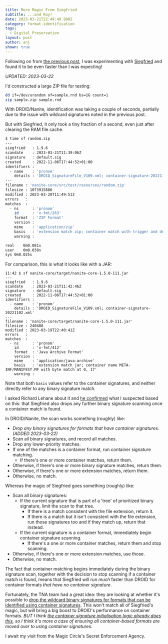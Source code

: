 ```yaml
---
title: More Magic From Siegfried
subtitle: ...and Roy!
date: 2023-03-21T22:49:49.990Z
category: format-identification
tags:
  - Digital Preservation
layout: post
author: anj
shown: true
---
```

Following on from [the previous post](/2023/03/21/speeding-up-format-identification/), I was experimenting with [Siegfried](https://www.itforarchivists.com/siegfried) and found it to be even faster than I was expecting!

_UPDATED: 2023-03-22_

<!--break-->

I'd constructed a large ZIP file for testing:

```bash
dd if=/dev/urandom of=sample.rnd bs=1G count=1
zip sample.zip sample.rnd
```
With DROID/Nanite, identification was taking a couple of seconds, partially due to the issue with wildcard signatures noted in the previous post. 

But with Siegfried, it only took a tiny fraction of a second, even just after clearing the RAM file cache.

```bash
$ time sf random.zip 
---
siegfried   : 1.9.6
scandate    : 2023-03-21T11:39:06Z
signature   : default.sig
created     : 2022-11-06T17:44:52+01:00
identifiers : 
  - name    : 'pronom'
    details : 'DROID_SignatureFile_V109.xml; container-signature-20221102.xml'
---
filename : 'nanite-core/src/test/resources/random.zip'
filesize : 1073915886
modified : 2023-03-20T11:49:51Z
errors   : 
matches  :
  - ns      : 'pronom'
    id      : 'x-fmt/263'
    format  : 'ZIP Format'
    version : 
    mime    : 'application/zip'
    basis   : 'extension match zip; container match with trigger and default extension'
    warning : 

real	0m0.081s
user	0m0.030s
sys	0m0.025s
```

For comparison, this is what it looks like with a JAR:

```
11:42 $ sf nanite-core/target/nanite-core-1.5.0-111.jar
---
siegfried   : 1.9.6
scandate    : 2023-03-21T11:42:46Z
signature   : default.sig
created     : 2022-11-06T17:44:52+01:00
identifiers : 
  - name    : 'pronom'
    details : 'DROID_SignatureFile_V109.xml; container-signature-20221102.xml'
---
filename : 'nanite-core/target/nanite-core-1.5.0-111.jar'
filesize : 240488
modified : 2023-03-19T22:40:41Z
errors   : 
matches  :
  - ns      : 'pronom'
    id      : 'x-fmt/412'
    format  : 'Java Archive Format'
    version : 
    mime    : 'application/java-archive'
    basis   : 'extension match jar; container name META-INF/MANIFEST.MF with byte match at 0, 17'
    warning : 
```

Note that both `basis` values refer to the container signatures, and neither directly refer to any binary signature match.

I asked Richard Lehane about it and [he confirmed](https://twitter.com/richardlehane/status/1638179119870484480) what I suspected based on this: that Siegfried also drops any further binary signature scanning once a container match is found.

In DROID/Nanite, the scan works something (roughly) like:

- _Drop any binary signatures for formats that have container signatures. (ADDED 2023-03-22)_
- Scan all binary signatures, and record all matches.
- Drop any lower-priority matches.
- If one of the matches is a container format, run container signature matching.
    - If there's one or more container matches, return them.
- Otherwise, if there's one or more binary signature matches, return them.
- Otherwise, if there's one or more extension matches, return them.
- Otherwise, no match.

Whereas the magic of Siegfried goes something (roughly) like:

- Scan all binary signatures:
    - If the current signature that is part of a 'tree' of prioritized binary signature, limit the scan to that tree.
        - If there is a match consistent with the file extension, return it.
        - If there is a match but it isn't consistent with the file extension, run those signatures too and if they match up, return that instead.
    - If the current signature is a container format, immediately begin container signature scanning.
        - If there's a one or more container matches, return them and stop scanning.
- Otherwise, if there's one or more extension matches, use those.
- Otherwise, no match.

The fact that container matching begins immediately during the binary signature scan, together with the decision to stop scanning if a container match is found, means that Siegfried will run _much_ faster than DROID for container formats _that have no container signature_.

Fortunately, the TNA team had a great idea: they are looking at whether it's possible to [drop the wildcard binary signatures for formats that can be identified using container signatures](https://github.com/digital-preservation/droid/issues/906#issuecomment-1478342546).  This won't match all of Siegfried's magic, but will bring a big boost to DROID's performance on container formats. _BUT I think [the container signature initialisation logic already does this](https://github.com/digital-preservation/droid/blob/a977e74b3ad791af2cefce43ea797aafd81c490f/droid-container/src/main/java/uk/gov/nationalarchives/droid/container/ContainerIdentifierInit.java#L79), so I think it's more a case of ensuring all container-based formats are moved over to using container signatures._

I await my visit from the Magic Circle's Secret Enforcement Agency.
